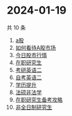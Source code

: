 # 2024-01-19

共 10 条

<!-- BEGIN -->
<!-- 最后更新时间 Fri Jan 19 2024 12:07:42 GMT+0800 (China Standard Time) -->

1. [a股](https://www.zhihu.com/search?q=a股)
1. [如何看待A股市场](https://www.zhihu.com/search?q=如何看待A股市场)
1. [今日股市行情](https://www.zhihu.com/search?q=今日股市行情)
1. [在职研究生](https://www.zhihu.com/search?q=在职研究生)
1. [考研英语二](https://www.zhihu.com/search?q=考研英语二)
1. [自考英语二](https://www.zhihu.com/search?q=自考英语二)
1. [学历提升](https://www.zhihu.com/search?q=学历提升)
1. [法硕非法学](https://www.zhihu.com/search?q=法硕非法学)
1. [在职研究生备考攻略](https://www.zhihu.com/search?q=在职研究生备考攻略)
1. [非全日制研究生](https://www.zhihu.com/search?q=非全日制研究生)

<!-- END -->
